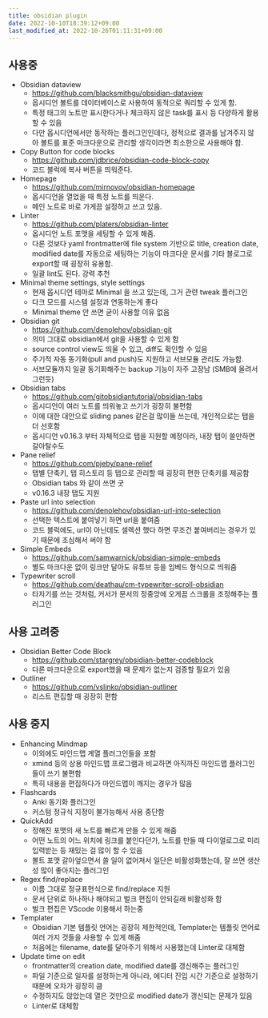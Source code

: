 ```yaml
---
title: obsidian plugin
date: 2022-10-10T18:39:12+09:00
last_modified_at: 2022-10-26T01:11:31+09:00
---
```


## 사용중

- Obsidian dataview
	- https://github.com/blacksmithgu/obsidian-dataview
	- 옵시디언 볼트를 데이터베이스로 사용하여 동적으로 쿼리할 수 있게 함.
	- 특정 태그의 노트만 표시한다거나 체크하지 않은 task를 표시 등 다양하게 활용할 수 있음
	- 다만 옵시디언에서만 동작하는 플러그인인데다, 정적으로 결과를 남겨주지 않아 볼트를 표준 마크다운으로 관리할 생각이라면 최소한으로 사용해야 함.
- Copy Button for code blocks
	- https://github.com/jdbrice/obsidian-code-block-copy
	- 코드 블럭에 복사 버튼을 띄워준다.
- Homepage
	- https://github.com/mirnovov/obsidian-homepage
	- 옵시디언을 열었을 때 특정 노트를 띄운다.
	- 메인 노트로 바로 가게끔 설정하고 쓰고 있음.
- Linter
	- https://github.com/platers/obsidian-linter
	- 옵시디언 노트 포맷을 세팅할 수 있게 해줌.
	- 다른 것보다 yaml frontmatter에 file system 기반으로 title, creation date, modified date를 자동으로 세팅하는 기능이 마크다운 문서를 기타 블로그로 export할 때 굉장히 유용함.
	- 일괄 lint도 된다. 강력 추천
- Minimal theme settings, style settings
	- 현재 옵시디언 테마로 Minimal 을 쓰고 있는데, 그거 관련 tweak 플러그인
	- 다크 모드를 시스템 설정과 연동하는게 좋다
	- Minimal theme 안 쓰면 굳이 사용할 이유 없음
- Obsidian git
	- https://github.com/denolehov/obsidian-git
	- 의미 그대로 obsidian에서 git을 사용할 수 있게 함
	- source control view도 띄울 수 있고, diff도 확인할 수 있음
	- 주기적 자동 동기화(pull and push)도 지원하고 서브모듈 관리도 가능함.
	- 서브모듈까지 일괄 동기화해주는 backup 기능이 자주 고장남 (SMB에 올려서 그런듯)
- Obsidian tabs
	- https://github.com/gitobsidiantutorial/obsidian-tabs
	- 옵시디언이 여러 노트를 띄워놓고 쓰기가 굉장히 불편함
	- 이에 대한 대안으로 sliding panes 같은걸 많이들 쓰는데, 개인적으로는 탭을 더 선호함
	- 옵시디언 v0.16.3 부터 자체적으로 탭을 지원할 예정이라, 내장 탭이 쓸만하면 갈아탈수도
- Pane relief
	- https://github.com/pjeby/pane-relief
	- 탭별 단축키, 탭 히스토리 등 탭으로 관리할 때 굉장히 편한 단축키를 제공함
	- Obsidian tabs 와 같이 쓰면 굿
	- v0.16.3 내장 탭도 지원
- Paste url into selection
	- https://github.com/denolehov/obsidian-url-into-selection
	- 선택한 텍스트에 붙여넣기 하면 url을 붙여줌
	- 코드 블럭에도, url이 아닌데도 셀렉션 했다 하면 무조건 붙여버리는 경우가 있기 때문에 조심해서 써야 함
- Simple Embeds
	- https://github.com/samwarnick/obsidian-simple-embeds
	- 별도 마크다운 없이 링크만 달아도 유튜브 등을 임베드 형식으로 띄워줌
- Typewriter scroll
	- https://github.com/deathau/cm-typewriter-scroll-obsidian
	- 타자기를 쓰는 것처럼, 커서가 문서의 정중앙에 오게끔 스크롤을 조정해주는 플러그인

## 사용 고려중
- Obsidian Better Code Block
	- https://github.com/stargrey/obsidian-better-codeblock
	- 다른 마크다운으로 export했을 때 문제가 없는지 검증할 필요가 있음
- Outliner
	- https://github.com/vslinko/obsidian-outliner
	- 리스트 편집할 때 굉장히 편함

## 사용 중지
- Enhancing Mindmap
	- 이외에도 마인드맵 계열 플러그인들을 포함
	- xmind 등의 상용 마인드맵 프로그램과 비교하면 아직까진 마인드맵 플러그인들이 쓰기 불편함
	- 특히 내용을 편집하다가 마인드맵이 깨지는 경우가 많음
- Flashcards
	- Anki 동기화 플러그인
	- 커스텀 정규식 지정이 불가능해서 사용 중단함
- QuickAdd
	- 정해진 포맷의 새 노트를 빠르게 만들 수 있게 해줌
	- 어떤 노트의 어느 위치에 링크를 붙인다던가, 노트를 만들 때 다이얼로그로 미리 입력받는 등 재밌는 걸 많이 할 수 있음
	- 볼트 포맷 갈아엎으면서 쓸 일이 없어져서 일단은 비활성화했는데, 잘 쓰면 생산성 많이 좋아지는 플러그인
- Regex find/replace
	- 이름 그대로 정규표현식으로 find/replace 지원
	- 문서 단위로 하나하나 해야되고 벌크 편집이 안되길래 비활성화 함
	- 벌크 편집은 VScode 이용해서 하는중
- Templater
	- Obsidian 기본 템플릿 언어는 굉장히 제한적인데, Templater는 템플릿 언어로 여러 가지 것들을 사용할 수 있게 해줌
	- 처음에는 filename, date를 달아주기 위해서 사용했는데 Linter로 대체함
- Update time on edit
	- frontmatter의 creation date, modified date를 갱신해주는 플러그인
	- 파일 기준으로 일자를 설정하는게 아니라, 에디터 진입 시간 기준으로 설정하기 때문에 오차가 굉장히 큼
	- 수정하지도 않았는데 열은 것만으로 modified date가 갱신되는 문제가 있음
	- Linter로 대체함